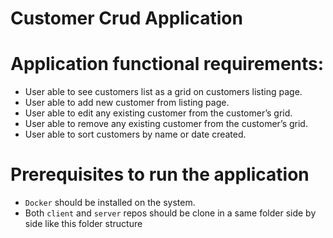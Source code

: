 # Customer Crud Application

# Application functional requirements:
-	User able to see customers list as a grid on customers listing page.
-	User able to add new customer from listing page.
-	User able to edit any existing customer from the customer’s grid.
-	User able to remove any existing customer from the customer’s grid.
-	User able to sort customers by name or date created.


#  Prerequisites to run the application
-	`Docker` should be installed on the system.
-	Both `client` and `server` repos should be clone in a same folder side by side like this folder structure

